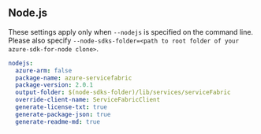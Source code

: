 ## Node.js

These settings apply only when `--nodejs` is specified on the command line.
Please also specify `--node-sdks-folder=<path to root folder of your azure-sdk-for-node clone>`.

``` yaml $(nodejs)
nodejs:
  azure-arm: false
  package-name: azure-servicefabric
  package-version: 2.0.1
  output-folder: $(node-sdks-folder)/lib/services/serviceFabric
  override-client-name: ServiceFabricClient
  generate-license-txt: true
  generate-package-json: true
  generate-readme-md: true
```
